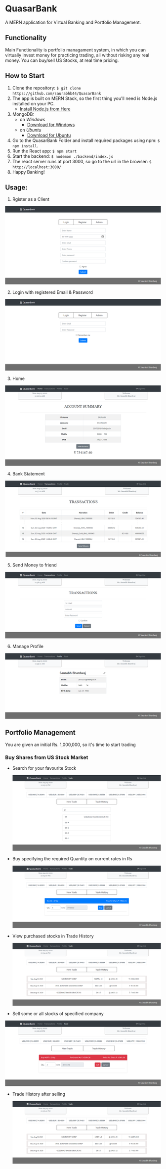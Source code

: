 # QuasarBank

A MERN application for Virtual Banking and Portfolio Management.

## Functionality
Main Functionality is portfolio managament system, in which you can virtually invest money for practicing trading, all without risking any real money.
You can buy/sell US Stocks, at real time pricing.

## How to Start

1) Clone the repository: `$ git clone https://github.com/saurabhb44/QuasarBank`
2) The app is built on MERN Stack, so the first thing you'll need is Node.js installed on your PC. 
    * [Install Node.js from Here](https://nodejs.org/en/download/)
3) MongoDB: 
    * on *Windows*
      * [Download for Windows](https://fastdl.mongodb.org/windows/mongodb-windows-x86_64-4.4.0-signed.msi)
    * on *Ubuntu*
      * [Download for Ubuntu](https://repo.mongodb.org/apt/ubuntu/dists/focal/mongodb-org/4.4/multiverse/binary-amd64/mongodb-org-server_4.4.0_amd64.deb)
4) Go to the QuasarBank Folder and install required packages using npm: `$ npm install`.
5) Run the React app: `$ npm start`
6) Start the backend: `$ nodemon ./backend/index.js`
7) The react server runs at port 3000, so go to the url in the browser: `$ http://localhost:3000/`
8) Happy Banking!

## Usage:
1) Rgister as a Client

  ![Main](./ScreenShots/Register.png)

2) Login with registered Email & Password

  ![Main](./ScreenShots/LoginPage.png)
  
3) Home

  ![Main](./ScreenShots/Home.png)  
  
4) Bank Statement

  ![Main](./ScreenShots/BankStatement_Cropped.png)
  
5) Send Money to friend

  ![Main](./ScreenShots/SendMoney.png)
  
6) Manage Profile

  ![Main](./ScreenShots/Profile.png)
  
## Portfolio Management
You are given an initial Rs. 1,000,000, so it's time to start trading

### Buy Shares from US Stock Market
* Search for your favourite Stock
  
  ![Main](./ScreenShots/buyShares.png)
  
* Buy specifying the required Quantity on current rates in Rs

  ![Main](./ScreenShots/buyWindow.png)
  
* View purchased stocks in Trade History

  ![Main](./ScreenShots/TradeHistory.png)
  
 * Sell some or all stocks of specified company
 
  ![Main](./ScreenShots/SellWindow.png)
  
  * Trade History after selling
  
    ![Main](./ScreenShots/TradeHistoryAfterSelling.png)
